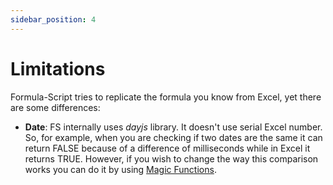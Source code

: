 ```yaml
---
sidebar_position: 4
---
```

# Limitations
Formula-Script tries to replicate the formula you know from Excel, yet there are some differences:
* **Date**: FS internally uses *dayjs* library. It doesn't use serial Excel number. So, for example, when you are checking if two dates are the same it can return FALSE because of a difference of milliseconds while in Excel it returns TRUE. However, if you wish to change the way this comparison works you can do it by using [Magic Functions](/docs/functions/magic-functions.md).
